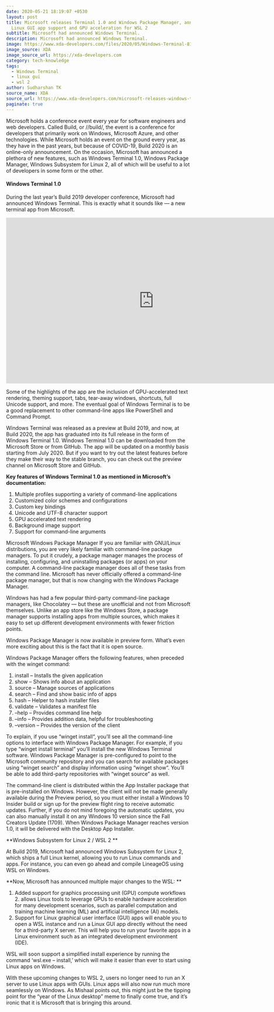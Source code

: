 ```yaml
---
date: 2020-05-21 18:19:07 +0530
layout: post
title: Microsoft releases Terminal 1.0 and Windows Package Manager, announces
  Linux GUI app support and GPU acceleration for WSL 2
subtitle: Microsoft had announced Windows Terminal.
description: Microsoft had announced Windows Terminal.
image: https://www.xda-developers.com/files/2020/05/Windows-Terminal-810x298_c.jpg
image_source: XDA
image_source_url: https://xda-developers.com
category: tech-knowledge
tags:
  - Windows Terminal
  - linux gui
  - wsl 2
author: Sudharshan TK
source_name: XDA
source_url: https://www.xda-developers.com/microsoft-releases-windows-terminal-1-0-package-manager-announces-linux-gui-app-support-gpu-acceleration-subsystem-linux-wsl-2/
paginate: true
---
```

Microsoft holds a conference event every year for software engineers and web developers. Called Build, or //build/, the event is a conference for developers that primarily work on Windows, Microsoft Azure, and other technologies. While Microsoft holds an event on the ground every year, as they have in the past years, but because of COVID-19, Build 2020 is an online-only announcement. On the occasion, Microsoft has announced a plethora of new features, such as Windows Terminal 1.0, Windows Package Manager, Windows Subsystem for Linux 2, all of which will be useful to a lot of developers in some form or the other.

#### Windows Terminal 1.0
During the last year’s Build 2019 developer conference, Microsoft had announced Windows Terminal. This is exactly what it sounds like — a new terminal app from Microsoft.

<iframe width="806" height="453" src="https://www.youtube.com/embed/8gw0rXPMMPE" frameborder="0" allow="accelerometer; autoplay; encrypted-media; gyroscope; picture-in-picture" allowfullscreen></iframe>

Some of the highlights of the app are the inclusion of GPU-accelerated text rendering, theming support, tabs, tear-away windows, shortcuts, full Unicode support, and more. The eventual goal of Windows Terminal is to be a good replacement to other command-line apps like PowerShell and Command Prompt.

Windows Terminal was released as a preview at Build 2019, and now, at Build 2020, the app has graduated into its full release in the form of Windows Terminal 1.0.
Windows Terminal 1.0 can be downloaded from the Microsoft Store or from GitHub. The app will be updated on a monthly basis starting from July 2020. But if you want to try out the latest features before they make their way to the stable branch, you can check out the preview channel on Microsoft Store and GitHub.

**Key features of Windows Terminal 1.0 as mentioned in Microsoft’s documentation:**

1. Multiple profiles supporting a variety of command-line applications
2. Customized color schemes and configurations
3. Custom key bindings
4. Unicode and UTF-8 character support
5. GPU accelerated text rendering
6. Background image support
7. Support for command-line arguments

Microsoft Windows Package Manager
If you are familiar with GNU/Linux distributions, you are very likely familiar with command-line package managers. To put it crudely, a package manager manages the process of installing, configuring, and uninstalling packages (or apps) on your computer. A command-line package manager does all of these tasks from the command line. Microsoft has never officially offered a command-line package manager, but that is now changing with the Windows Package Manager.

Windows has had a few popular third-party command-line package managers, like Chocolatey — but these are unofficial and not from Microsoft themselves. Unlike an app store like the Windows Store, a package manager supports installing apps from multiple sources, which makes it easy to set up different development environments with fewer friction points.

Windows Package Manager is now available in preview form. What’s even more exciting about this is the fact that it is open source.

Windows Package Manager offers the following features, when preceded with the winget command:

1. install – Installs the given application
2. show – Shows info about an application
3. source – Manage sources of applications
4. search – Find and show basic info of apps
5. hash – Helper to hash installer files
6. validate – Validates a manifest file
7. –help – Provides command line help
8. –info – Provides addition data, helpful for troubleshooting
9. –version – Provides the version of the client

To explain, if you use “winget install“, you’ll see all the command-line options to interface with Windows Package Manager. For example, if you type “winget install terminal” you’ll install the new Windows Terminal software. Windows Package Manager is pre-configured to point to the Microsoft community repository and you can search for available packages using “winget search” and display information using “winget show“. You’ll be able to add third-party repositories with “winget source” as well.

The command-line client is distributed within the App Installer package that is pre-installed on Windows. However, the client will not be made generally available during the Preview period, so you must either install a Windows 10 Insider build or sign up for the preview flight ring to receive automatic updates. Further, if you do not mind foregoing the automatic updates, you can also manually install it on any Windows 10 version since the Fall Creators Update (1709). When Windows Package Manager reaches version 1.0, it will be delivered with the Desktop App Installer.

**Windows Subsystem for Linux 2 / WSL 2 **

At Build 2019, Microsoft had announced Windows Subsystem for Linux 2, which ships a full Linux kernel, allowing you to run Linux commands and apps. For instance, you can even go ahead and compile LineageOS using WSL on Windows.

**Now, Microsoft has announced multiple major changes to the WSL:**

1. Added support for graphics processing unit (GPU) compute workflows 2. allows Linux tools to leverage GPUs to enable hardware acceleration for many development scenarios, such as parallel computation and training machine learning (ML) and artificial intelligence (AI) models.
3. Support for Linux graphical user interface (GUI) apps will enable you to open a WSL instance and run a Linux GUI app directly without the need for a third-party X server. This will help you to run your favorite apps in a Linux environment such as an integrated development environment (IDE).

WSL will soon support a simplified install experience by running the command ‘wsl.exe – install,’ which will make it easier than ever to start using Linux apps on Windows.

With these upcoming changes to WSL 2, users no longer need to run an X server to use Linux apps with GUIs. Linux apps will also now run much more seamlessly on Windows. As Mishaal points out, this might just be the tipping point for the “year of the Linux desktop” meme to finally come true, and it’s ironic that it is Microsoft that is bringing this around.